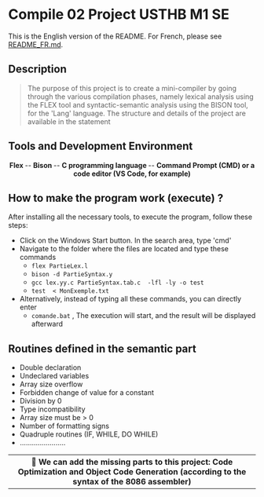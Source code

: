 # Compile 02 Project USTHB M1 SE

This is the English version of the README. For French, please see [README_FR.md](./README_FR.md).

## Description 

> The purpose of this project is to create a mini-compiler by going through the various compilation phases, namely lexical analysis using the FLEX tool and syntactic-semantic analysis using the BISON tool, for the 'Lang' language. The structure and details of the project are available in the statement

## Tools and Development Environment
<div align="center">
       <b> Flex </b>
    -- <b> Bison </b>
    -- <b> C programming language </b>
    -- <b> Command Prompt (CMD) or a code editor (VS Code, for example) </b>
</div>

## How to make the program work (execute) ?
After installing all the necessary tools, to execute the program, follow these steps:
- Click on the Windows Start button. In the search area, type 'cmd' 
- Navigate to the folder where the files are located and type these commands
  - `flex PartieLex.l`
  - `bison -d PartieSyntax.y`
  - `gcc lex.yy.c PartieSyntax.tab.c  -lfl -ly -o test`
  - `test  < MonExemple.txt` 
- Alternatively, instead of typing all these commands, you can directly enter  
  - `comande.bat` , The execution will start, and the result will be displayed afterward

## Routines defined in the semantic part
- Double declaration
- Undeclared variables
- Array size overflow
- Forbidden change of value for a constant
- Division by 0
- Type incompatibility
- Array size must be > 0
- Number of formatting signs
- Quadruple routines (IF, WHILE, DO WHILE)
- .......................


<table align="center">
  <tr>
    <th>
    📝 We can add the missing parts to this project: Code Optimization and Object Code Generation (according to the syntax of the 8086 assembler)
    </th>
  </tr>
</table>

